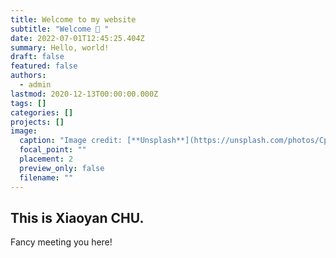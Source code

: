 ```yaml
---
title: Welcome to my website
subtitle: "Welcome 👋 "
date: 2022-07-01T12:45:25.404Z
summary: Hello, world!
draft: false
featured: false
authors:
  - admin
lastmod: 2020-12-13T00:00:00.000Z
tags: []
categories: []
projects: []
image:
  caption: "Image credit: [**Unsplash**](https://unsplash.com/photos/CpkOjOcXdUY)"
  focal_point: ""
  placement: 2
  preview_only: false
  filename: ""
---
```

## This is Xiaoyan CHU.

Fancy meeting you here!